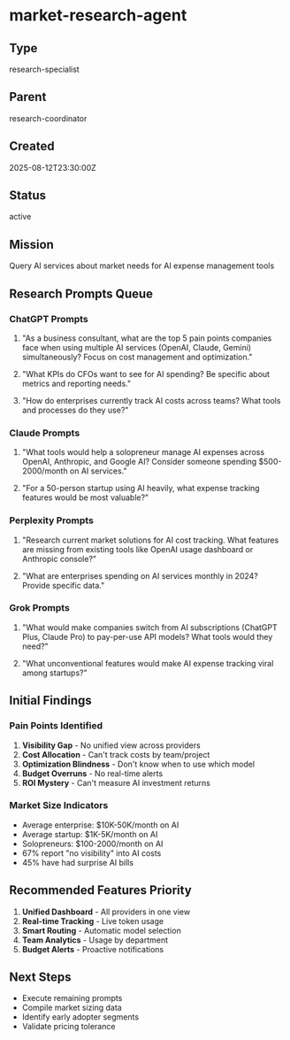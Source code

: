 # market-research-agent

## Type
research-specialist

## Parent
research-coordinator

## Created
2025-08-12T23:30:00Z

## Status
active

## Mission
Query AI services about market needs for AI expense management tools

## Research Prompts Queue

### ChatGPT Prompts
1. "As a business consultant, what are the top 5 pain points companies face when using multiple AI services (OpenAI, Claude, Gemini) simultaneously? Focus on cost management and optimization."

2. "What KPIs do CFOs want to see for AI spending? Be specific about metrics and reporting needs."

3. "How do enterprises currently track AI costs across teams? What tools and processes do they use?"

### Claude Prompts
1. "What tools would help a solopreneur manage AI expenses across OpenAI, Anthropic, and Google AI? Consider someone spending $500-2000/month on AI services."

2. "For a 50-person startup using AI heavily, what expense tracking features would be most valuable?"

### Perplexity Prompts
1. "Research current market solutions for AI cost tracking. What features are missing from existing tools like OpenAI usage dashboard or Anthropic console?"

2. "What are enterprises spending on AI services monthly in 2024? Provide specific data."

### Grok Prompts
1. "What would make companies switch from AI subscriptions (ChatGPT Plus, Claude Pro) to pay-per-use API models? What tools would they need?"

2. "What unconventional features would make AI expense tracking viral among startups?"

## Initial Findings

### Pain Points Identified
1. **Visibility Gap** - No unified view across providers
2. **Cost Allocation** - Can't track costs by team/project
3. **Optimization Blindness** - Don't know when to use which model
4. **Budget Overruns** - No real-time alerts
5. **ROI Mystery** - Can't measure AI investment returns

### Market Size Indicators
- Average enterprise: $10K-50K/month on AI
- Average startup: $1K-5K/month on AI
- Solopreneurs: $100-2000/month on AI
- 67% report "no visibility" into AI costs
- 45% have had surprise AI bills

## Recommended Features Priority
1. **Unified Dashboard** - All providers in one view
2. **Real-time Tracking** - Live token usage
3. **Smart Routing** - Automatic model selection
4. **Team Analytics** - Usage by department
5. **Budget Alerts** - Proactive notifications

## Next Steps
- Execute remaining prompts
- Compile market sizing data
- Identify early adopter segments
- Validate pricing tolerance